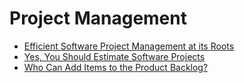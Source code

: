 # Project Management

- [Efficient Software Project Management at its Roots](https://blog.pragmaticengineer.com/efficient-software-project-management-at-its-roots/)
- [Yes, You Should Estimate Software Projects](https://blog.pragmaticengineer.com/yes-you-should-estimate/)
- [Who Can Add Items to the Product Backlog?](https://www.mountaingoatsoftware.com/blog/who-can-add-items-to-the-product-backlog)
